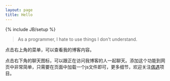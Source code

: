 ```yaml
---
layout: page
title: Hello
---
```

{% include JB/setup %}

> 
>
> As a programmer, I hate to use things I don't understand.
> 
>

点击右上角的菜单，可以查看我的博客内容。

> 
  
点击右下角的聊天图标，可以跟正在访问我博客的人一起聊天。添加这个功能到网页中非常简单，只需要在页面中加载一个js文件即可，更多细节，欢迎关注[偶遇](http://xpro.im/)项目。
